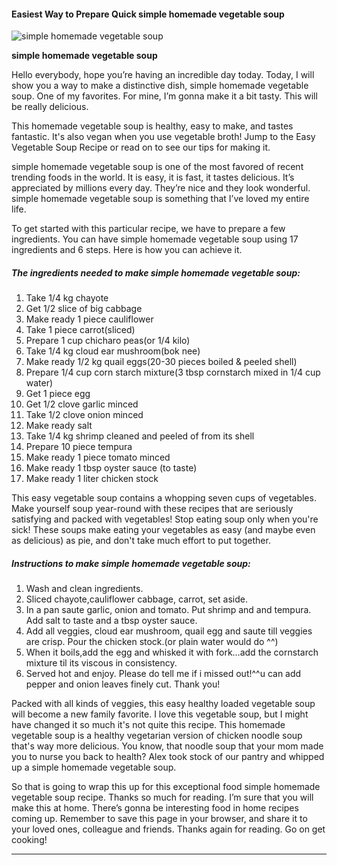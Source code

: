             

#### Easiest Way to Prepare Quick simple homemade vegetable soup

![simple homemade vegetable soup](https://img-global.cpcdn.com/recipes/5738138138836992/751x532cq70/simple-homemade-vegetable-soup-recipe-main-photo.jpg)

**simple homemade vegetable soup**

Hello everybody, hope you’re having an incredible day today. Today, I will show you a way to make a distinctive dish, simple homemade vegetable soup. One of my favorites. For mine, I’m gonna make it a bit tasty. This will be really delicious.

This homemade vegetable soup is healthy, easy to make, and tastes fantastic. It's also vegan when you use vegetable broth! Jump to the Easy Vegetable Soup Recipe or read on to see our tips for making it.

simple homemade vegetable soup is one of the most favored of recent trending foods in the world. It is easy, it is fast, it tastes delicious. It’s appreciated by millions every day. They’re nice and they look wonderful. simple homemade vegetable soup is something that I’ve loved my entire life.

To get started with this particular recipe, we have to prepare a few ingredients. You can have simple homemade vegetable soup using 17 ingredients and 6 steps. Here is how you can achieve it.

##### The ingredients needed to make simple homemade vegetable soup:

1.  Take 1/4 kg chayote
2.  Get 1/2 slice of big cabbage
3.  Make ready 1 piece cauliflower
4.  Take 1 piece carrot(sliced)
5.  Prepare 1 cup chicharo peas(or 1/4 kilo)
6.  Take 1/4 kg cloud ear mushroom(bok nee)
7.  Make ready 1/2 kg quail eggs(20-30 pieces boiled & peeled shell)
8.  Prepare 1/4 cup corn starch mixture(3 tbsp cornstarch mixed in 1/4 cup water)
9.  Get 1 piece egg
10.  Get 1/2 clove garlic minced
11.  Take 1/2 clove onion minced
12.  Make ready salt
13.  Take 1/4 kg shrimp cleaned and peeled of from its shell
14.  Prepare 10 piece tempura
15.  Make ready 1 piece tomato minced
16.  Make ready 1 tbsp oyster sauce (to taste)
17.  Make ready 1 liter chicken stock

This easy vegetable soup contains a whopping seven cups of vegetables. Make yourself soup year-round with these recipes that are seriously satisfying and packed with vegetables! Stop eating soup only when you're sick! These soups make eating your vegetables as easy (and maybe even as delicious) as pie, and don't take much effort to put together.

##### Instructions to make simple homemade vegetable soup:

1.  Wash and clean ingredients.
2.  Sliced chayote,cauliflower cabbage, carrot, set aside.
3.  In a pan saute garlic, onion and tomato. Put shrimp and and tempura. Add salt to taste and a tbsp oyster sauce.
4.  Add all veggies, cloud ear mushroom, quail egg and saute till veggies are crisp. Pour the chicken stock.(or plain water would do ^^)
5.  When it boils,add the egg and whisked it with fork…add the cornstarch mixture til its viscous in consistency.
6.  Served hot and enjoy. Please do tell me if i missed out!^^u can add pepper and onion leaves finely cut. Thank you!

Packed with all kinds of veggies, this easy healthy loaded vegetable soup will become a new family favorite. I love this vegetable soup, but I might have changed it so much it's not quite this recipe. This homemade vegetable soup is a healthy vegetarian version of chicken noodle soup that's way more delicious. You know, that noodle soup that your mom made you to nurse you back to health? Alex took stock of our pantry and whipped up a simple homemade vegetable soup.

So that is going to wrap this up for this exceptional food simple homemade vegetable soup recipe. Thanks so much for reading. I’m sure that you will make this at home. There’s gonna be interesting food in home recipes coming up. Remember to save this page in your browser, and share it to your loved ones, colleague and friends. Thanks again for reading. Go on get cooking!

* * *